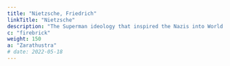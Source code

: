 ```yaml
---
title: "Nietzsche, Friedrich"
linkTitle: "Nietzsche"
description: "The Superman ideology that inspired the Nazis into World War and domination"
c: "firebrick"
weight: 150
a: "Zarathustra"
# date: 2022-05-18
---
```

